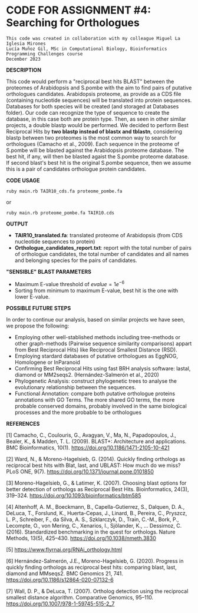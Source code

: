  # CODE FOR ASSIGNMENT #4: Searching for Orthologues

```
This code was created in collaboration with my colleague Miguel La Iglesia Mirones
Lucía Muñoz Gil, MSc in Computational Biology, Bioinformatics Programming Challenges course
December 2023
```
**DESCRIPTION**

This code would perform a "reciprocal best hits BLAST" between the proteomes of Arabidopsis and S.pombe with the aim to find pairs of putative orthologues candidates. Arabidopsis proteome, as provide as a CDS file (containing nucleotide sequences) will be translated into protein sequences. Databases for both species will be created (and storaged at Databases folder). Our code can recognize the type of sequence to create the database, in this case both are protein type. Then, as seen in other similar projects, a double blastp would be performed. We decided to perform Best Reciprocal Hits by **two blastp instead of blastx and tblastn**, considering blastp between two proteomes is the most common way to search for orthologues (Camacho et al., 2009). Each sequence in the proteome of S.pombe will be blasted against the Arabidopsis proteome database. The best hit, if any, will then be blasted agaist the S.pombe proteome database. If second blast's best hit is the original S.pombe sequence, then we assume this is a pair of candidates 
orthologue protein candidates.

**CODE USAGE**
```
ruby main.rb TAIR10_cds.fa proteome_pombe.fa
```
or
```
ruby main.rb proteome_pombe.fa TAIR10.cds
```

**OUTPUT**

- **TAIR10_translated.fa**: translated proteome of Arabidopsis (from CDS nucleotide sequences to protein)
- **Orthologue_candidates_report.txt**: report with the total number of pairs of orthologue candidates, the total number of candidates and all names and belonging species for the pairs of candidates.

**"SENSIBLE" BLAST PARAMETERS**

- Maximum E-value threshold of $evalue = 1e^{-6}$
- Sorting from minimum to maximum E-value, best hit is the one with lower E-value.

**POSSIBLE FUTURE STEPS**  

In order to continue our analysis, based on similar projects we have seen, we propose the following:
- Employing other well-stablished methods including tree-methods or other graph-methods (Pairwise sequence similarity comparisons) appart from Best Reciprocal Hits) like Reciprocal Smallest Distance (RSD).
- Employing stardard databases of putative orthologues as EggNOG, Homologene or InParanoid
- Confirming Best Reciprocal Hits using fast BRH analysis software: lastal, diamond or MM2seqs2. (Hernández-Salmerón et al., 2020)
- Phylogenetic Analysis: construct phylogenetic trees to analyse the evolutionary relationship between the sequences.
- Functional Annotation: compare both putative orthologue proteins annotations with GO Terms. The more shared GO terms, the more probable conserved domains, probably involved in the same biological processes and the more probable to be orthologues

**REFERENCES**

[1] Camacho, C., Coulouris, G., Avagyan, V., Ma, N., Papadopoulos, J., Bealer, K., &amp; Madden, T. L. (2009). BLAST+: Architecture and applications. BMC Bioinformatics, 10(1). https://doi.org/10.1186/1471-2105-10-421 

[2] Ward, N., &amp; Moreno-Hagelsieb, G. (2014). Quickly finding orthologs as reciprocal best hits with Blat, last, and UBLAST: How much do we miss? PLoS ONE, 9(7). https://doi.org/10.1371/journal.pone.0101850  

[3] Moreno-Hagelsieb, G., &amp; Latimer, K. (2007). Choosing blast options for better detection of orthologs as Reciprocal Best Hits. Bioinformatics, 24(3), 319–324. https://doi.org/10.1093/bioinformatics/btm585  

[4] Altenhoff, A. M., Boeckmann, B., Capella-Gutierrez, S., Dalquen, D. A., DeLuca, T., Forslund, K., Huerta-Cepas, J., Linard, B., Pereira, C., Pryszcz, L. P., Schreiber, F., da Silva, A. S., Szklarczyk, D., Train, C.-M., Bork, P., Lecompte, O., von Mering, C., Xenarios, I., Sjölander, K., … Dessimoz, C. (2016). Standardized benchmarking in the quest for orthologs. Nature Methods, 13(5), 425–430. https://doi.org/10.1038/nmeth.3830 

[5] https://www.flyrnai.org/RNAi_orthology.html

[6] Hernández-Salmerón, J.E., Moreno-Hagelsieb, G. (2020). Progress in quickly finding orthologs as reciprocal best hits: comparing blast, last, diamond and MMseqs2. BMC Genomics 21, 741. https://doi.org/10.1186/s12864-020-07132-6

[7] Wall, D. P., &amp; DeLuca, T. (2007). Ortholog detection using the reciprocal smallest distance algorithm. Comparative Genomics, 95–110. https://doi.org/10.1007/978-1-59745-515-2_7 

